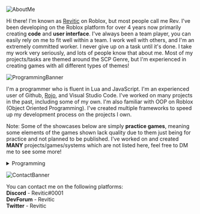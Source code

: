 ![AboutMe](https://user-images.githubusercontent.com/73036096/153426660-46b4f953-dfff-4ce6-9101-169052dc7109.png)

Hi there! I'm known as [Revitic](https://www.roblox.com/users/151869111/profile) on Roblox, but most people call me Rev. I've been developing on the Roblox platform for over 4 years now primarily creating **__code__** and **__user interface__**. I've always been a team player, you can easily rely on me to fit well within a team. I work well with others, and I'm an extremely committed worker. I never give up on a task until it's done. I take my work very seriously, and lots of people know that about me. Most of my projects/tasks are themed around the SCP Genre, but I'm experienced in creating games with all different types of themes!

![ProgrammingBanner](https://user-images.githubusercontent.com/73036096/153429160-b6c77ae3-1c01-41fe-91d6-cadfa498d867.png)

I'm a programmer who is fluent in Lua and JavaScript. I'm an experienced user of Github, [Rojo](https://github.com/rojo-rbx/rojo), and Visual Studio Code. I've worked on many projects in the past, including some of my own. I'm also familiar with OOP on Roblox (Object Oriented Programming). I've created multiple frameworks to speed up my development process on the projects I own.

Note: Some of the showcases below are simply **practice games**, meaning some elements of the games shown lack quality due to them just being for practice and not planned to be published. I've worked on and created **MANY** projects/games/systems which are not listed here, feel free to DM me to see some more!

<details>
<summary>Programming</summary>
Over-The-Shoulder (OTS) Gun System: https://streamable.com/hppdtv     
  
Phone System: https://streamable.com/hkzh8e            
Interaction System: https://streamable.com/5clal5               
Elevator System: https://streamable.com/r760zr           
Radio System: https://streamable.com/1u3qof                 
Banking Panel: https://streamable.com/fe9oze                                  
Loading Screen/Game Intro: https://streamable.com/h9g73a                                          
Inventory/Backpack System: https://streamable.com/bkux25                                    
Healing Orbs (For Fun): https://streamable.com/3kow0h                                       
</details>

![ContactBanner](https://user-images.githubusercontent.com/73036096/153448317-a195c0d6-e209-4870-912b-f0176c5527b0.png)

You can contact me on the following platforms:           
**Discord** - Revitic#0001                      
**DevForum** - Revitic                                        
**Twitter** - Revitic                               
